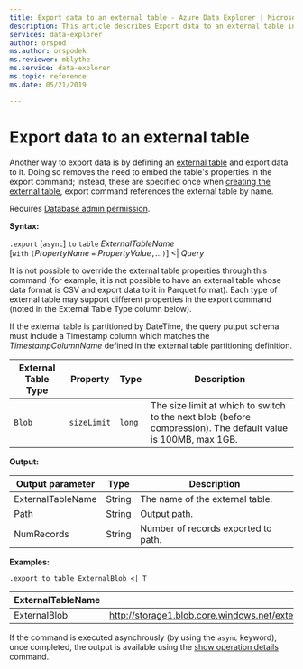 ```yaml
---
title: Export data to an external table - Azure Data Explorer | Microsoft Docs
description: This article describes Export data to an external table in Azure Data Explorer.
services: data-explorer
author: orspod
ms.author: orspodek
ms.reviewer: mblythe
ms.service: data-explorer
ms.topic: reference
ms.date: 05/21/2019

---
```

# Export data to an external table

Another way to export data is by defining an [external table](../externaltables.md) and export data to it. Doing so removes the need to embed the table's properties in the export command; instead, these are specified once when [creating the external table](../externaltables.md#create-or-alter-external-table), export command references the external table by name. 

Requires [Database admin permission](../access-control/role-based-authorization.md).

**Syntax:**

`.export` [`async`] `to` `table` *ExternalTableName* <br>
[`with` `(`*PropertyName* `=` *PropertyValue*`,`...`)`] <| *Query*

It is not possible to override the external table properties through this command (for example, it is not possible to have an external table whose data format is CSV and export data to it in Parquet format). 
Each type of external table may support different properties in the export command (noted in the External Table Type column below). 

If the external table is partitioned by DateTime, the query putput schema must include a Timestamp column which matches the *TimestampColumnName* defined in the external table partitioning definition.

|External Table Type|Property|Type|Description                                                                               
|--------------------|----------------|-------|---|
|`Blob`|`sizeLimit`|`long`|The size limit at which to switch to the next blob (before compression). The default value is 100MB, max 1GB.|

**Output:**

|Output parameter |Type |Description
|---|---|---
|ExternalTableName  |String |The name of the external table.
|Path|String|Output path.
|NumRecords|String| Number of records exported to path.

**Examples:**

```kusto
.export to table ExternalBlob <| T
```

|ExternalTableName|Path|NumRecords|
|---|---|---|
|ExternalBlob|http://storage1.blob.core.windows.net/externaltable1cont1/1_58017c550b384c0db0fea61a8661333e.csv|10|

If the command is executed asynchrously (by using the `async` keyword), once completed, the output is available using the [show operation details](../operations.md#show-operation-details) command.